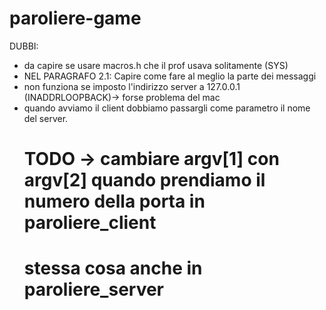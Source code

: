 # paroliere-game
DUBBI:
  - da capire se usare macros.h che il prof usava solitamente (SYS)
  - NEL PARAGRAFO 2.1: Capire come fare al meglio la parte dei messaggi
  - non funziona se imposto l'indirizzo server a 127.0.0.1 (INADDRLOOPBACK)-> forse problema del mac
  - quando avviamo il client dobbiamo passargli come parametro il nome del server.
    # TODO -> cambiare argv[1] con argv[2] quando prendiamo il numero della porta in paroliere_client
    # stessa cosa anche in paroliere_server